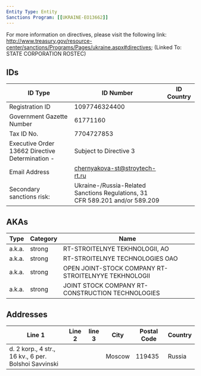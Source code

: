 ```yaml
---
Entity Type: Entity
Sanctions Program: [[UKRAINE-EO13662]]
---
```

For more information on directives, please visit the following link: http://www.treasury.gov/resource-center/sanctions/Programs/Pages/ukraine.aspx#directives; (Linked To: STATE CORPORATION ROSTEC)

## IDs
| ID Type | ID Number | ID Country |
|---------|-----------|------------|
| Registration ID | 1097746324400 |  |
| Government Gazette Number | 61771160 |  |
| Tax ID No. | 7704727853 |  |
| Executive Order 13662 Directive Determination - | Subject to Directive 3 |  |
| Email Address | chernyakova-st@stroytech-rt.ru |  |
| Secondary sanctions risk: | Ukraine-/Russia-Related Sanctions Regulations, 31 CFR 589.201 and/or 589.209 |  |


## AKAs
| Type | Category | Name      | 
|------|----------|-----------|
| a.k.a. | strong | RT-STROITELNYE TEKHNOLOGII, AO |
| a.k.a. | strong | RT-STROITELNYE TECHNOLOGIES OAO |
| a.k.a. | strong | OPEN JOINT-STOCK COMPANY RT-STROITELNYYE TEKHNOLOGII |
| a.k.a. | strong | JOINT STOCK COMPANY RT-CONSTRUCTION TECHNOLOGIES |


## Addresses
| Line 1 | Line 2 | line 3 | City | Postal Code| Country | 
|--------|--------|--------|------|------------|---------|
| d. 2 korp., 4 str., 16 kv., 6 per. Bolshoi Savvinski |  |  | Moscow | 119435 | Russia |


